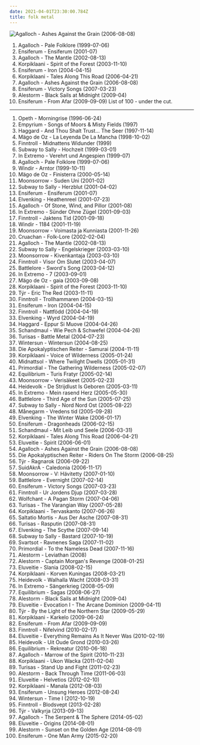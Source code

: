 ```yaml
---
date: 2021-04-01T23:30:00.784Z
title: folk metal
---
```

![Agalloch - Ashes Against the Grain (2006-08-08)](http://coverartarchive.org/release/b943e89a-2ae7-4cce-940a-c434c4f068cf/19071273840-500.jpg "Agalloch - Ashes Against the Grain (2006-08-08)")
1. <span title="#folk_metal #doom_metal">Agalloch - Pale Folklore (1999-07-06)</span>
2. <span title="#folk_metal #viking_metal">Ensiferum - Ensiferum (2001-07)</span>
3. <span title="#folk_metal #doom_metal">Agalloch - The Mantle (2002-08-13)</span>
4. <span title="#folk_metal">Korpiklaani - Spirit of the Forest (2003-11-10)</span>
5. <span title="#folk_metal #viking_metal">Ensiferum - Iron (2004-04-15)</span>
6. <span title="#folk_metal">Korpiklaani - Tales Along This Road (2006-04-21)</span>
7. <span title="#doom_metal #folk_metal #progressive_metal">Agalloch - Ashes Against the Grain (2006-08-08)</span>
8. <span title="#folk_metal #viking_metal">Ensiferum - Victory Songs (2007-03-23)</span>
9. <span title="#folk_metal #power_metal #pirate_metal">Alestorm - Black Sails at Midnight (2009-04)</span>
10. <span title="#folk_metal">Ensiferum - From Afar (2009-09-09)</span>
List of 100 - under the cut.
<!-- more -->
-----
1. <span title="#progressive_death_metal #progressive_metal">Opeth - Morningrise (1996-06-24)</span>
2. <span title="#folk_metal">Empyrium - Songs of Moors & Misty Fields (1997)</span>
3. <span title="#symphonic_metal #medieval #folk_metal">Haggard - And Thou Shalt Trust... The Seer (1997-11-14)</span>
4. <span title="#folk_metal">Mägo de Oz - La Leyenda De La Mancha (1998-10-02)</span>
5. <span title="#folk_metal">Finntroll - Midnattens Widunder (1999)</span>
6. <span title="#folk_metal">Subway to Sally - Hochzeit (1999-03-01)</span>
7. <span title="#folk_metal">In Extremo - Verehrt und Angespien (1999-07)</span>
8. <span title="#folk_metal #doom_metal">Agalloch - Pale Folklore (1999-07-06)</span>
9. <span title="#black_metal #viking_metal">Windir - Arntor (1999-10-11)</span>
10. <span title="#folk_metal">Mägo de Oz - Finisterra (2000-05-14)</span>
11. <span title="#folk_metal #viking_metal">Moonsorrow - Suden Uni (2001-02)</span>
12. <span title="#folk_metal">Subway to Sally - Herzblut (2001-04-02)</span>
13. <span title="#folk_metal #viking_metal">Ensiferum - Ensiferum (2001-07)</span>
14. <span title="#folk_metal #power_metal">Elvenking - Heathenreel (2001-07-23)</span>
15. <span title="#doom_metal #black_metal #folk_metal">Agalloch - Of Stone, Wind, and Pillor (2001-08)</span>
16. <span title="#folk_metal">In Extremo - Sünder Ohne Zügel (2001-09-03)</span>
17. <span title="#folk_metal">Finntroll - Jaktens Tid (2001-09-18)</span>
18. <span title="#black_metal #viking_metal #folk_metal #melodic_black_metal">Windir - 1184 (2001-11-19)</span>
19. <span title="#viking_metal #folk_metal #pagan_metal">Moonsorrow - Voimasta ja Kunniasta (2001-11-26)</span>
20. <span title="#folk_metal">Cruachan - Folk-Lore (2002-02-04)</span>
21. <span title="#folk_metal #doom_metal">Agalloch - The Mantle (2002-08-13)</span>
22. <span title="#folk_metal">Subway to Sally - Engelskrieger (2003-03-10)</span>
23. <span title="#viking_metal #folk_metal">Moonsorrow - Kivenkantaja (2003-03-10)</span>
24. <span title="#folk #folk_metal">Finntroll - Visor Om Slutet (2003-04-07)</span>
25. <span title="#folk_metal">Battlelore - Sword's Song (2003-04-12)</span>
26. <span title="#folk_metal">In Extremo - 7 (2003-09-01)</span>
27. <span title="#folk_metal">Mägo de Oz - gaia (2003-09-08)</span>
28. <span title="#folk_metal">Korpiklaani - Spirit of the Forest (2003-11-10)</span>
29. <span title="#folk_metal #viking_metal">Týr - Eric The Red (2003-11-11)</span>
30. <span title="#folk_metal">Finntroll - Trollhammaren (2004-03-15)</span>
31. <span title="#folk_metal #viking_metal">Ensiferum - Iron (2004-04-15)</span>
32. <span title="#folk_metal">Finntroll - Nattfödd (2004-04-19)</span>
33. <span title="#folk_metal">Elvenking - Wyrd (2004-04-19)</span>
34. <span title="#symphonic_metal">Haggard - Eppur Si Muove (2004-04-26)</span>
35. <span title="#folk_metal #schandmaul #metal #german">Schandmaul - Wie Pech & Schwefel (2004-04-26)</span>
36. <span title="#folk_metal #viking_metal #battle_metal">Turisas - Battle Metal (2004-07-23)</span>
37. <span title="#melodic_death_metal">Wintersun - Wintersun (2004-08-25)</span>
38. <span title="#heavy_metal #folk_metal">Die Apokalyptischen Reiter - Samurai (2004-11-11)</span>
39. <span title="#folk_metal">Korpiklaani - Voice of Wilderness (2005-01-24)</span>
40. <span title="#folk_metal #gothic_metal">Midnattsol - Where Twilight Dwells (2005-01-31)</span>
41. <span title="#black_metal">Primordial - The Gathering Wilderness (2005-02-07)</span>
42. <span title="#folk_metal">Equilibrium - Turis Fratyr (2005-02-14)</span>
43. <span title="#folk_metal #viking_metal #black_metal #pagan_metal">Moonsorrow - Verisäkeet (2005-02-23)</span>
44. <span title="#folk_metal">Heidevolk - De Strijdlust Is Geboren (2005-03-11)</span>
45. <span title="#folk_metal">In Extremo - Mein rasend Herz (2005-05-30)</span>
46. <span title="#folk_metal">Battlelore - Third Age of the Sun (2005-07-25)</span>
47. <span title="#folk_metal">Subway to Sally - Nord Nord Ost (2005-08-22)</span>
48. <span title="#folk_metal #viking_metal">Månegarm - Vredens tid (2005-09-28)</span>
49. <span title="#folk_metal #power_metal">Elvenking - The Winter Wake (2006-01-17)</span>
50. <span title="#viking_metal #folk_metal">Ensiferum - Dragonheads (2006-02-15)</span>
51. <span title="#folk_metal #folk_rock #german">Schandmaul - Mit Leib und Seele (2006-03-31)</span>
52. <span title="#folk_metal">Korpiklaani - Tales Along This Road (2006-04-21)</span>
53. <span title="#folk_metal">Eluveitie - Spirit (2006-06-01)</span>
54. <span title="#doom_metal #folk_metal #progressive_metal">Agalloch - Ashes Against the Grain (2006-08-08)</span>
55. <span title="#folk_metal #melodic_death_metal">Die Apokalyptischen Reiter - Riders On The Storm (2006-08-25)</span>
56. <span title="#folk_metal #viking_metal">Týr - Ragnarok (2006-09-22)</span>
57. <span title="#folk_metal">SuidAkrA - Caledonia (2006-11-17)</span>
58. <span title="#folk_metal">Moonsorrow - V: Hävitetty (2007-01-10)</span>
59. <span title="#folk_metal">Battlelore - Evernight (2007-02-14)</span>
60. <span title="#folk_metal #viking_metal">Ensiferum - Victory Songs (2007-03-23)</span>
61. <span title="#folk_metal">Finntroll - Ur Jordens Djup (2007-03-28)</span>
62. <span title="#pagan_metal #folk_metal">Wolfchant - A Pagan Storm (2007-04-06)</span>
63. <span title="#folk_metal #viking_metal">Turisas - The Varangian Way (2007-05-28)</span>
64. <span title="#folk_metal">Korpiklaani - Tervaskanto (2007-06-26)</span>
65. <span title="#folk_metal #mittelalter_rock">Saltatio Mortis - Aus Der Asche (2007-08-31)</span>
66. <span title="#folk_metal">Turisas - Rasputin (2007-08-31)</span>
67. <span title="#folk_metal">Elvenking - The Scythe (2007-09-14)</span>
68. <span title="#folk_metal">Subway to Sally - Bastard (2007-10-19)</span>
69. <span title="#folk_metal">Svartsot - Ravnenes Saga (2007-11-02)</span>
70. <span title="#black_metal #pagan_metal">Primordial - To the Nameless Dead (2007-11-16)</span>
71. <span title="#folk_metal #power_metal">Alestorm - Leviathan (2008)</span>
72. <span title="#folk_metal #pirate_metal">Alestorm - Captain Morgan's Revenge (2008-01-25)</span>
73. <span title="#folk_metal">Eluveitie - Slania (2008-02-15)</span>
74. <span title="#folk_metal">Korpiklaani - Korven Kuningas (2008-03-21)</span>
75. <span title="#folk_metal">Heidevolk - Walhalla Wacht (2008-03-31)</span>
76. <span title="#folk_metal">In Extremo - Sängerkrieg (2008-05-09)</span>
77. <span title="#folk_metal">Equilibrium - Sagas (2008-06-27)</span>
78. <span title="#folk_metal #power_metal #pirate_metal">Alestorm - Black Sails at Midnight (2009-04)</span>
79. <span title="#folk #folk_metal #celtic_folk">Eluveitie - Evocation I - The Arcane Dominion (2009-04-11)</span>
80. <span title="#folk_metal #viking_metal">Týr - By the Light of the Northern Star (2009-05-29)</span>
81. <span title="#folk_metal">Korpiklaani - Karkelo (2009-06-24)</span>
82. <span title="#folk_metal">Ensiferum - From Afar (2009-09-09)</span>
83. <span title="#folk_metal">Finntroll - Nifelvind (2010-02-17)</span>
84. <span title="#folk_metal">Eluveitie - Everything Remains As It Never Was (2010-02-19)</span>
85. <span title="#folk_metal">Heidevolk - Uit Oude Grond (2010-03-26)</span>
86. <span title="#folk_metal">Equilibrium - Rekreatur (2010-06-18)</span>
87. <span title="#2010 #black_metal #atmospheric_black_metal #folk_metal">Agalloch - Marrow of the Spirit (2010-11-23)</span>
88. <span title="#folk_metal">Korpiklaani - Ukon Wacka (2011-02-04)</span>
89. <span title="#folk_metal #symphonic_metal">Turisas - Stand Up and Fight (2011-02-23)</span>
90. <span title="#folk_metal">Alestorm - Back Through Time (2011-06-03)</span>
91. <span title="#folk_metal #melodic_death_metal">Eluveitie - Helvetios (2012-02-10)</span>
92. <span title="#folk_metal">Korpiklaani - Manala (2012-08-03)</span>
93. <span title="#folk_metal">Ensiferum - Unsung Heroes (2012-08-24)</span>
94. <span title="#melodic_death_metal #symphonic_metal #progressive_blackened_homoerotic_weeaboo_metal #leather_daddy_rape_soundtrack #misanthropic_gay_romance_nostalgia_metal #neo_erotic_spandex_metal">Wintersun - Time I (2012-10-19)</span>
95. <span title="#folk_metal">Finntroll - Blodsvept (2013-02-28)</span>
96. <span title="#folk_metal #2013">Týr - Valkyrja (2013-09-13)</span>
97. <span title="#2014 #doom_metal #folk_metal">Agalloch - The Serpent & The Sphere (2014-05-02)</span>
98. <span title="#2014 #folk_metal #melodic_death_metal">Eluveitie - Origins (2014-08-01)</span>
99. <span title="#folk_metal #2014 #power_metal">Alestorm - Sunset on the Golden Age (2014-08-01)</span>
100. <span title="#2015 #folk_metal">Ensiferum - One Man Army (2015-02-20)</span>
